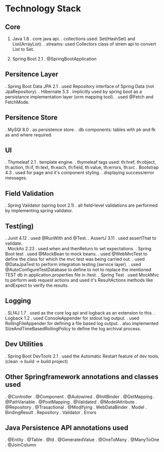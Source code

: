 # Technology Stack 

## Core
1. Java 1.8
 . core java api.
 . collections used: Set(HashSet) and List(ArrayList).
 . streams: used Collectors class of strem api to convert List to Set.

2. Spring Boot 2.1
 . @SpringBootApplication

## Persitence Layer
. Spring Boot Data JPA 2.1
  . used Repository interface of Spring Data (not JpaRepository).
. Hibernate 5.3
  . implicitly used by spring boot as a persistance implementation layer (orm mapping tool).
  . used @Fetch and FetchMode.

## Persitence Store
. MySQl 8.0
  . as persistence store.
  . db components: tables with pk and fk as and where required.

## UI
. Thymeleaf 2.1
  . template engine.
  . thymeleaf tags used: th:href, th:object, th:action, th:if, th:text, th:each, th:field, th:value, th:errors, th:src
. Bootstrap 4.3
  . used for page and it's component styling.
  . displaying success/error messages.

## Field Validation
. Spring Validator (spring boot 2.1)
  . all field-level validations are performed by implementing spring validator.

## Test(ing)
. Junit 4.12
  . used @RunWith and @Test.
. AssertJ 3.11
  . used assertThat to validate.	
. Mockito 2.23
  . used when and thenReturn to set expectations.
. Spring Boot test
  . used @MockBean to mock beans.
  . used @WebMvcTest to define the class for which the mvc test was being carried out.
  . used @DataJpaTest to perform integration testing (service layer).
  . used @AutoConfigureTestDatabase to define to not to replace the mentioned TEST db in application.properties file in /test.
. Spring Test
  . used MockMvc to perform web request actions and used it's ResultActions methods like andExpect to verify the results. 

## Logging
. SLf4J 1.7
  . used as the core log api and logback as an extension to this.
. Logback 1.2
  . used ConsoleAppender for stdout log output.
  . used RollingFileAppender for defining a file based log output.
  . also implemented SizeAndTimeBasedRollingPolicy to define the log archival process. 	

## Dev Utilities
. Spring Boot DevTools 2.1
  . used the Automatic Restart feature of dev tools. (clean -> build ->  build project)

## Other Springframework annotations and classes used
  . @Controller
  . @Component
  . @Autowired
  . @InitBinder
  . @GetMapping
  . @PathVariable
  . @PostMapping
  . @Validated
  . @ModelAttribute
  . @Repository
  . @Trasactional
  . @Modifying
  . WebDataBinder
  . Model
  . BindingResult
  . Repository
  . Validator
  . Errors 

## Java Persistence API annotations used
  . @Entity
  . @Table
  . @Id
  . @GeneratedValue
  . @OneToMany
  . @ManyToOne
  . @JoinColumn
